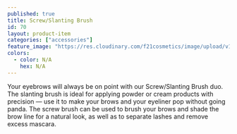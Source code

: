 ```yaml
---
published: true
title: Screw/Slanting Brush
id: 70
layout: product-item
categories: ["accessories"]
feature_image: "https://res.cloudinary.com/f21cosmetics/image/upload/v1492497557/screw-slanting-brush.jpg"
colors:
  - color: N/A
    hex: N/A
---
```

Your eyebrows will always be on point with our Screw/Slanting Brush duo. The slanting brush is ideal for applying powder or cream products with precision — use it to make your brows and your eyeliner pop without going panda. The screw brush can be used to brush your brows and shade the brow line for a natural look, as well as to separate lashes and remove excess mascara.
